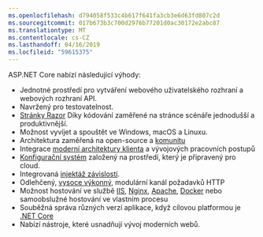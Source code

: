 ```yaml
---
ms.openlocfilehash: d794058f533c4b617f641fa3cb3e6d63fd807c2d
ms.sourcegitcommit: 017b673b3c700d2976b77201d0ac30172e2abc87
ms.translationtype: MT
ms.contentlocale: cs-CZ
ms.lasthandoff: 04/16/2019
ms.locfileid: "59615375"
---
```

ASP.NET Core nabízí následující výhody:

* Jednotné prostředí pro vytváření webového uživatelského rozhraní a webových rozhraní API.
* Navržený pro testovatelnost.
* [Stránky Razor](xref:razor-pages/index) Díky kódování zaměřené na stránce scénáře jednodušší a produktivnější.
* Možnost vyvíjet a spouštět ve Windows, macOS a Linuxu.
* Architektura zaměřená na open-source a [komunitu](https://live.asp.net/)
* Integrace [moderní architektury klienta](xref:blazor/index) a vývojových pracovních postupů
* [Konfigurační systém](xref:fundamentals/configuration/index) založený na prostředí, který je připravený pro cloud.
* Integrovaná [injektáž závislostí](xref:fundamentals/dependency-injection).
* Odlehčený, [vysoce výkonný](https://github.com/aspnet/benchmarks), modulární kanál požadavků HTTP
* Možnost hostování ve službě [IIS](xref:host-and-deploy/iis/index), [Nginx](xref:host-and-deploy/linux-nginx), [Apache](xref:host-and-deploy/linux-apache), [Docker](xref:host-and-deploy/docker/index) nebo samoobslužné hostování ve vlastním procesu
* Souběžná správa různých verzí aplikace, když cílovou platformou je [.NET Core](/dotnet/articles/standard/choosing-core-framework-server)
* Nabízí nástroje, které usnadňují vývoj moderních webů.
